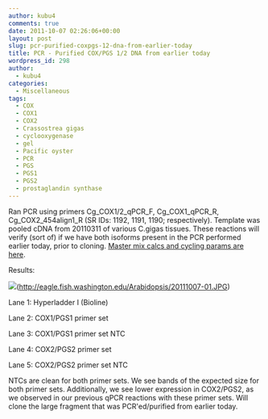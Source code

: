 ```yaml
---
author: kubu4
comments: true
date: 2011-10-07 02:26:06+00:00
layout: post
slug: pcr-purified-coxpgs-12-dna-from-earlier-today
title: PCR - Purified COX/PGS 1/2 DNA from earlier today
wordpress_id: 298
author:
  - kubu4
categories:
  - Miscellaneous
tags:
  - COX
  - COX1
  - COX2
  - Crassostrea gigas
  - cyclooxygenase
  - gel
  - Pacific oyster
  - PCR
  - PGS
  - PGS1
  - PGS2
  - prostaglandin synthase
---
```


Ran PCR using primers Cg_COX1/2_qPCR_F, Cg_COX1_qPCR_R, Cg_COX2_454align1_R (SR IDs: 1192, 1191, 1190; respectively). Template was pooled cDNA from 20110311 of various C.gigas tissues. These reactions will verify (sort of) if we have both isoforms present in the PCR performed earlier today, prior to cloning. [Master mix calcs and cycling params are here](https://eagle.fish.washington.edu/Arabidopsis/20111006-03.jpg).

Results:

![](https://eagle.fish.washington.edu/Arabidopsis/20111007-01.JPG)(http://eagle.fish.washington.edu/Arabidopsis/20111007-01.JPG)

Lane 1: Hyperladder I (Bioline)

Lane 2: COX1/PGS1 primer set

Lane 3: COX1/PGS1 primer set NTC

Lane 4: COX2/PGS2 primer set

Lane 5: COX2/PGS2 primer set NTC

NTCs are clean for both primer sets. We see bands of the expected size for both primer sets. Additionally, we see lower expression in COX2/PGS2, as we observed in our previous qPCR reactions with these primer sets. Will clone the large fragment that was PCR'ed/purified from earlier today.
